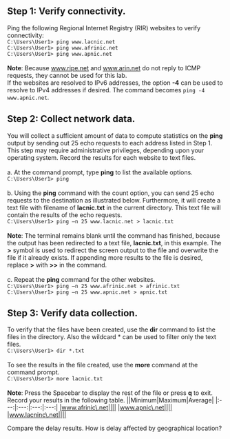 ## Step 1: Verify connectivity.
Ping the following Regional Internet Registry (RIR) websites to verify connectivity:<br>
```C:\Users\User1> ping www.lacnic.net```<br>
```C:\Users\User1> ping www.afrinic.net```<br>
```C:\Users\User1> ping www.apnic.net```<br><br>
**Note**: Because www.ripe.net and www.arin.net do not reply to ICMP requests, they cannot be used for this lab.<br>
If the websites are resolved to IPv6 addresses, the option **-4** can be used to resolve to IPv4 addresses if desired. The command becomes ```ping -4 www.apnic.net```. 
## Step 2: Collect network data.
You will collect a sufficient amount of data to compute statistics on the **ping** output by sending out 25 echo requests to each address listed in Step 1. This step may require administrative privileges, depending upon your operating system. Record the results for each website to text files.<br><br>
a. At the command prompt, type **ping** to list the available options.
```C:\Users\User1> ping```<br><br>
b. Using the **ping** command with the count option, you can send 25 echo requests to the destination as illustrated below. Furthermore, it will create a text file with filename of **lacnic.txt** in the current directory. This text file will contain the results of the echo requests.<br>
```C:\Users\User1> ping –n 25 www.lacnic.net > lacnic.txt ```<br><br>
**Note**: The terminal remains blank until the command has finished, because the output has been redirected to a text file, **lacnic.txt**, in this example. The **>** symbol is used to redirect the screen output to the file and overwrite the file if it already exists. If appending more results to the file is desired, replace **>** with **>>** in the command.<br><br>
c. Repeat the **ping** command for the other websites.<br>
```C:\Users\User1> ping –n 25 www.afrinic.net > afrinic.txt```<br>
```C:\Users\User1> ping –n 25 www.apnic.net > apnic.txt```
## Step 3: Verify data collection.
To verify that the files have been created, use the **dir** command to list the files in the directory. Also the wildcard * can be used to filter only the text files.<br>
```C:\Users\User1> dir *.txt```<br><br>
To see the results in the file created, use the **more** command at the command prompt.<br>
```C:\Users\User1> more lacnic.txt``` <br><br>
**Note**:  Press the Spacebar to display the rest of the file or press **q** to exit.<br>
Record your results in the following table.
||Minimum|Maximum|Average|
|:---:|:---:|:---:|:---:|
|www.afrinic\.net||||
|www.apnic\.net||||
|www.lacninc\.net||||

Compare the delay results. How is delay affected by geographical location?
